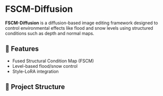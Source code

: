 # FSCM-Diffusion

**FSCM-Diffusion** is a diffusion-based image editing framework designed to control environmental effects like flood and snow levels using structured conditions such as depth and normal maps.

## 🌟 Features
- Fused Structural Condition Map (FSCM)
- Level-based flood/snow control
- Style-LoRA integration

## 📁 Project Structure
